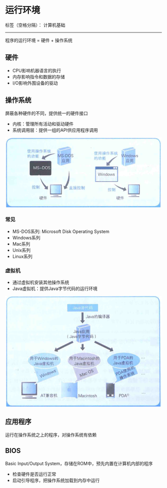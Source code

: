 # 运行环境

标签（空格分隔）： 计算机基础

---

程序的运行环境 = 硬件 + 操作系统

## 硬件

* CPU影响机器语言的执行
* 内存影响指令和数据的存储
* I/O影响外围设备的驱动

## 操作系统

屏蔽各种硬件的不同，提供统一的硬件接口

* 内核：管理所有活动和驱动硬件
* 系统调用层：提供一组的API供应用程序调用

![操作系统](https://raw.githubusercontent.com/wchaochao/images/master/gitbook-computer-base/operate-system.png)

### 常见

* MS-DOS系列: Microsoft Disk Operating System
* Windows系列
* Mac系列
* Unix系列
* Linux系列

### 虚拟机

* 通过虚拟机安装其他操作系统
* Java虚拟机：提供Java字节代码的运行环境

![Java虚拟机](https://raw.githubusercontent.com/wchaochao/images/master/gitbook-computer-base/java-virtual-machine.png)

## 应用程序

运行在操作系统之上的程序，对操作系统有依赖

## BIOS

Basic Input/Output System，存储在ROM中，预先内置在计算机内部的程序

* 检查硬件是否运行正常
* 启动引导程序，把操作系统加载到内存中运行
